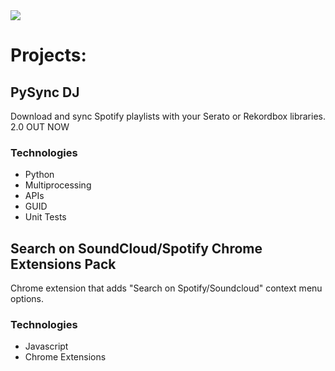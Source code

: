 <a href="https://www.linkedin.com/in/peter-semrau-boughton-29372215a">
    <img src="https://img.shields.io/badge/-Linkedin-blue?style=flat-square&logo=linkedin">
</a>

# Projects:

## PySync DJ

Download and sync Spotify playlists with your Serato or Rekordbox libraries. 2.0 OUT NOW

### Technologies
 - Python
 - Multiprocessing
 - APIs
 - GUID
 - Unit Tests

## Search on SoundCloud/Spotify Chrome Extensions Pack

Chrome extension that adds "Search on Spotify/Soundcloud" context menu options.

### Technologies
 - Javascript
 - Chrome Extensions

<!--
**Peter-SB/Peter-SB** is a ✨ _special_ ✨ repository because its `README.md` (this file) appears on your GitHub profile.

Here are some ideas to get you started:

- 🔭 I’m currently working on ...
- 🌱 I’m currently learning ...
- 👯 I’m looking to collaborate on ...
- 🤔 I’m looking for help with ...
- 💬 Ask me about ...
- 📫 How to reach me: ...
- 😄 Pronouns: ...
- ⚡ Fun fact: ...
-->
